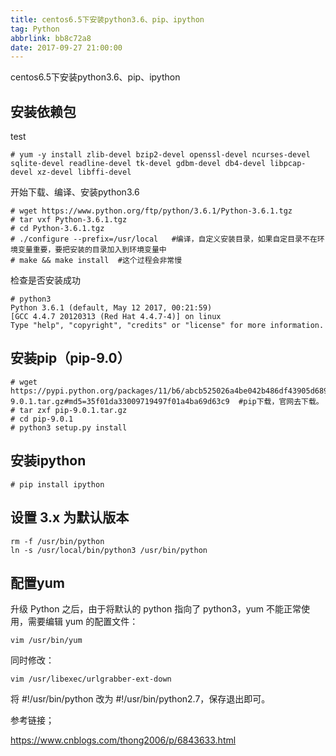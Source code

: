 ```yaml
---
title: centos6.5下安装python3.6、pip、ipython
tag: Python
abbrlink: bb8c72a8
date: 2017-09-27 21:00:00
---
```


centos6.5下安装python3.6、pip、ipython

<!--more-->

## 安装依赖包
test

```
# yum -y install zlib-devel bzip2-devel openssl-devel ncurses-devel sqlite-devel readline-devel tk-devel gdbm-devel db4-devel libpcap-devel xz-devel libffi-devel
```

开始下载、编译、安装python3.6

```
# wget https://www.python.org/ftp/python/3.6.1/Python-3.6.1.tgz
# tar vxf Python-3.6.1.tgz
# cd Python-3.6.1.tgz
# ./configure --prefix=/usr/local   #编译，自定义安装目录，如果自定目录不在环境变量重要，要把安装的目录加入到环境变量中
# make && make install  #这个过程会非常慢 
```

检查是否安装成功

```
# python3
Python 3.6.1 (default, May 12 2017, 00:21:59) 
[GCC 4.4.7 20120313 (Red Hat 4.4.7-4)] on linux
Type "help", "copyright", "credits" or "license" for more information.
```

## 安装pip（pip-9.0）

```
# wget https://pypi.python.org/packages/11/b6/abcb525026a4be042b486df43905d6893fb04f05aac21c32c638e939e447/pip-9.0.1.tar.gz#md5=35f01da33009719497f01a4ba69d63c9  #pip下载，官网去下载。
# tar zxf pip-9.0.1.tar.gz 
# cd pip-9.0.1
# python3 setup.py install
```

## 安装ipython

```
# pip install ipython
```

## 设置 3.x 为默认版本

```
rm -f /usr/bin/python
ln -s /usr/local/bin/python3 /usr/bin/python
```



## 配置yum

升级 Python 之后，由于将默认的 python 指向了 python3，yum 不能正常使用，需要编辑 yum 的配置文件：

```
vim /usr/bin/yum
```

同时修改：

```
vim /usr/libexec/urlgrabber-ext-down
```

将 #!/usr/bin/python 改为 #!/usr/bin/python2.7，保存退出即可。

参考链接；

https://www.cnblogs.com/thong2006/p/6843633.html
